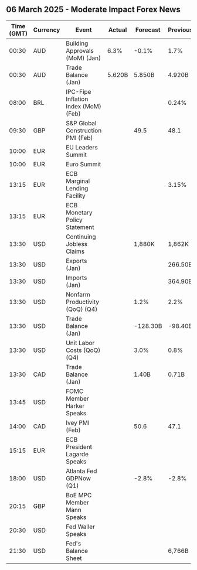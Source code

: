 ## 06 March 2025 - Moderate Impact Forex News

| Time (GMT) | Currency | Event | Actual | Forecast | Previous |
|------|----------|-------|--------|----------|----------|
| 00:30 | AUD | Building Approvals (MoM) (Jan) | 6.3% | -0.1% | 1.7% |
| 00:30 | AUD | Trade Balance (Jan) | 5.620B | 5.850B | 4.920B |
| 08:00 | BRL | IPC-Fipe Inflation Index (MoM) (Feb) |  |  | 0.24% |
| 09:30 | GBP | S&P Global Construction PMI (Feb) |  | 49.5 | 48.1 |
| 10:00 | EUR | EU Leaders Summit |  |  |  |
| 10:00 | EUR | Euro Summit |  |  |  |
| 13:15 | EUR | ECB Marginal Lending Facility |  |  | 3.15% |
| 13:15 | EUR | ECB Monetary Policy Statement |  |  |  |
| 13:30 | USD | Continuing Jobless Claims |  | 1,880K | 1,862K |
| 13:30 | USD | Exports (Jan) |  |  | 266.50B |
| 13:30 | USD | Imports (Jan) |  |  | 364.90B |
| 13:30 | USD | Nonfarm Productivity (QoQ) (Q4) |  | 1.2% | 2.2% |
| 13:30 | USD | Trade Balance (Jan) |  | -128.30B | -98.40B |
| 13:30 | USD | Unit Labor Costs (QoQ) (Q4) |  | 3.0% | 0.8% |
| 13:30 | CAD | Trade Balance (Jan) |  | 1.40B | 0.71B |
| 13:45 | USD | FOMC Member Harker Speaks |  |  |  |
| 14:00 | CAD | Ivey PMI (Feb) |  | 50.6 | 47.1 |
| 15:15 | EUR | ECB President Lagarde Speaks |  |  |  |
| 18:00 | USD | Atlanta Fed GDPNow (Q1) |  | -2.8% | -2.8% |
| 20:15 | GBP | BoE MPC Member Mann Speaks |  |  |  |
| 20:30 | USD | Fed Waller Speaks |  |  |  |
| 21:30 | USD | Fed's Balance Sheet |  |  | 6,766B |
